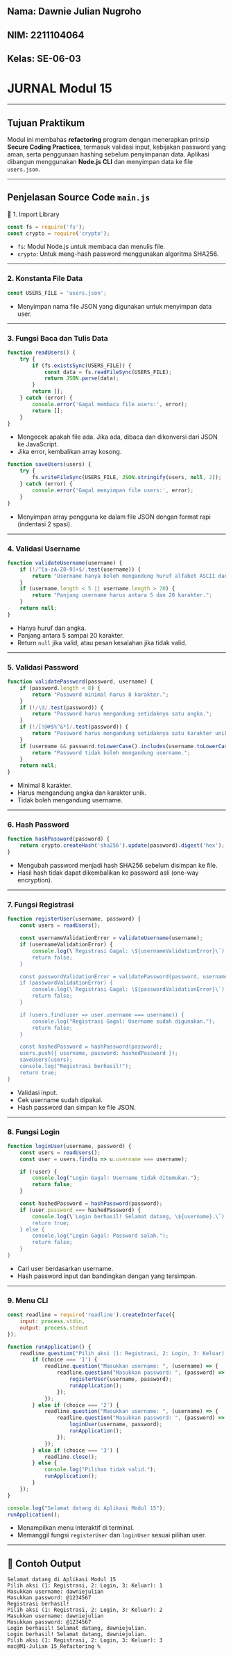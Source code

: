 
<h2> Nama: Dawnie Julian Nugroho <h2>
<h2> NIM: 2211104064 <h2>
<h2> Kelas: SE-06-03 <h2> 

# JURNAL Modul 15

---

## Tujuan Praktikum

Modul ini membahas **refactoring** program dengan menerapkan prinsip **Secure Coding Practices**, termasuk validasi input, kebijakan password yang aman, serta penggunaan hashing sebelum penyimpanan data. Aplikasi dibangun menggunakan **Node.js CLI** dan menyimpan data ke file `users.json`.

---

## Penjelasan Source Code `main.js`

🔹 1. Import Library
```js
const fs = require('fs');
const crypto = require('crypto');
```
- `fs`: Modul Node.js untuk membaca dan menulis file.
- `crypto`: Untuk meng-hash password menggunakan algoritma SHA256.

---

### 2. Konstanta File Data
```js
const USERS_FILE = 'users.json';
```
- Menyimpan nama file JSON yang digunakan untuk menyimpan data user.

---

### 3. Fungsi Baca dan Tulis Data
```js
function readUsers() {
    try {
        if (fs.existsSync(USERS_FILE)) {
            const data = fs.readFileSync(USERS_FILE);
            return JSON.parse(data);
        }
        return [];
    } catch (error) {
        console.error('Gagal membaca file users:', error);
        return [];
    }
}
```
- Mengecek apakah file ada. Jika ada, dibaca dan dikonversi dari JSON ke JavaScript.
- Jika error, kembalikan array kosong.

```js
function saveUsers(users) {
    try {
        fs.writeFileSync(USERS_FILE, JSON.stringify(users, null, 2));
    } catch (error) {
        console.error('Gagal menyimpan file users:', error);
    }
}
```
- Menyimpan array pengguna ke dalam file JSON dengan format rapi (indentasi 2 spasi).

---

### 4. Validasi Username
```js
function validateUsername(username) {
    if (!/^[a-zA-Z0-9]+$/.test(username)) {
        return "Username hanya boleh mengandung huruf alfabet ASCII dan angka.";
    }
    if (username.length < 5 || username.length > 20) {
        return "Panjang username harus antara 5 dan 20 karakter.";
    }
    return null;
}
```
- Hanya huruf dan angka.
- Panjang antara 5 sampai 20 karakter.
- Return `null` jika valid, atau pesan kesalahan jika tidak valid.

---

### 5. Validasi Password
```js
function validatePassword(password, username) {
    if (password.length < 8) {
        return "Password minimal harus 8 karakter.";
    }
    if (!/\d/.test(password)) {
        return "Password harus mengandung setidaknya satu angka.";
    }
    if (!/[!@#$%^&*]/.test(password)) {
        return "Password harus mengandung setidaknya satu karakter unik (!@#$%^&*).";
    }
    if (username && password.toLowerCase().includes(username.toLowerCase())) {
        return "Password tidak boleh mengandung username.";
    }
    return null;
}
```
- Minimal 8 karakter.
- Harus mengandung angka dan karakter unik.
- Tidak boleh mengandung username.

---

### 6. Hash Password
```js
function hashPassword(password) {
    return crypto.createHash('sha256').update(password).digest('hex');
}
```
- Mengubah password menjadi hash SHA256 sebelum disimpan ke file.
- Hasil hash tidak dapat dikembalikan ke password asli (one-way encryption).

---

### 7. Fungsi Registrasi
```js
function registerUser(username, password) {
    const users = readUsers();

    const usernameValidationError = validateUsername(username);
    if (usernameValidationError) {
        console.log(\`Registrasi Gagal: \${usernameValidationError}\`);
        return false;
    }

    const passwordValidationError = validatePassword(password, username);
    if (passwordValidationError) {
        console.log(\`Registrasi Gagal: \${passwordValidationError}\`);
        return false;
    }

    if (users.find(user => user.username === username)) {
        console.log("Registrasi Gagal: Username sudah digunakan.");
        return false;
    }

    const hashedPassword = hashPassword(password);
    users.push({ username, password: hashedPassword });
    saveUsers(users);
    console.log("Registrasi berhasil!");
    return true;
}
```
- Validasi input.
- Cek username sudah dipakai.
- Hash password dan simpan ke file JSON.

---

### 8. Fungsi Login
```js
function loginUser(username, password) {
    const users = readUsers();
    const user = users.find(u => u.username === username);

    if (!user) {
        console.log("Login Gagal: Username tidak ditemukan.");
        return false;
    }

    const hashedPassword = hashPassword(password);
    if (user.password === hashedPassword) {
        console.log(\`Login berhasil! Selamat datang, \${username}.\`);
        return true;
    } else {
        console.log("Login Gagal: Password salah.");
        return false;
    }
}
```
- Cari user berdasarkan username.
- Hash password input dan bandingkan dengan yang tersimpan.

---

### 9. Menu CLI
```js
const readline = require('readline').createInterface({
    input: process.stdin,
    output: process.stdout
});

function runApplication() {
    readline.question("Pilih aksi (1: Registrasi, 2: Login, 3: Keluar): ", (choice) => {
        if (choice === '1') {
            readline.question("Masukkan username: ", (username) => {
                readline.question("Masukkan password: ", (password) => {
                    registerUser(username, password);
                    runApplication();
                });
            });
        } else if (choice === '2') {
            readline.question("Masukkan username: ", (username) => {
                readline.question("Masukkan password: ", (password) => {
                    loginUser(username, password);
                    runApplication();
                });
            });
        } else if (choice === '3') {
            readline.close();
        } else {
            console.log("Pilihan tidak valid.");
            runApplication();
        }
    });
}

console.log("Selamat datang di Aplikasi Modul 15");
runApplication();
```
- Menampilkan menu interaktif di terminal.
- Memanggil fungsi `registerUser` dan `loginUser` sesuai pilihan user.

---

## 🧪 Contoh Output

```
Selamat datang di Aplikasi Modul 15
Pilih aksi (1: Registrasi, 2: Login, 3: Keluar): 1
Masukkan username: dawniejulian
Masukkan password: @1234567
Registrasi berhasil!
Pilih aksi (1: Registrasi, 2: Login, 3: Keluar): 2
Masukkan username: dawniejulian
Masukkan password: @1234567
Login berhasil! Selamat datang, dawniejulian.
Login berhasil! Selamat datang, dawniejulian.
Pilih aksi (1: Registrasi, 2: Login, 3: Keluar): 3
mac@M1-Julian 15_Refactoring % 
